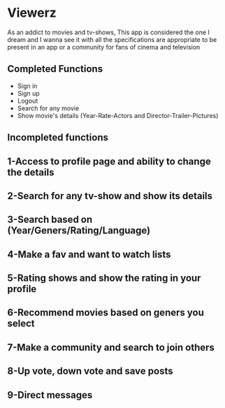 # Viewerz
As an addict to movies and tv-shows, This app is considered the one I dream and I wanna see it with all the specifications are appropriate to be present in an app or a community for fans of cinema and television
## Completed Functions
* Sign in
* Sign up
* Logout
* Search for any movie
* Show movie's details (Year-Rate-Actors and Director-Trailer-Pictures)

## Incompleted functions

## 1-Access to profile page and ability to change the details

## 2-Search for any tv-show and show its details

## 3-Search based on (Year/Geners/Rating/Language)

## 4-Make a fav and want to watch lists
 
## 5-Rating shows and show the rating in your profile

## 6-Recommend movies based on geners you select

## 7-Make a community and search to join others

## 8-Up vote, down vote and save posts

## 9-Direct messages
